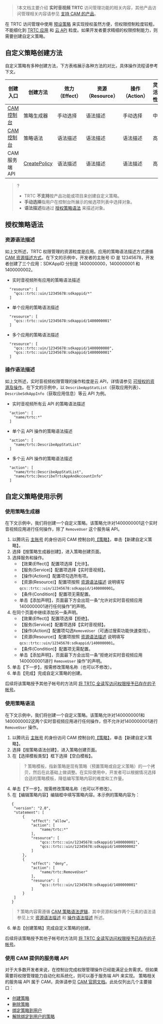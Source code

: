 >!本文档主要介绍 **实时音视频 TRTC** 访问管理功能的相关内容，其他产品访问管理相关内容请参见 [支持 CAM 的产品](https://cloud.tencent.com/document/product/598/10588)。

在 TRTC 访问管理中使用 [预设策略](https://cloud.tencent.com/document/product/647/46766) 来实现授权虽然方便，但权限控制粒度较粗，不能细化到 [TRTC 应用](https://cloud.tencent.com/document/product/647/46351#.E5.BA.94.E7.94.A8) 和 [云 API](https://cloud.tencent.com/product/api) 粒度。如果开发者要求精细的权限控制能力，则需要创建自定义策略。

## 自定义策略创建方法 

自定义策略有多种创建方法，下方表格展示各种方法的对比，具体操作流程请参考下文。
<table>
<thead><tr><th width="20%%">创建入口</th><th>创建方法</th><th>效力 （Effect）</th><th>资源 （Resource）</th><th>操作 （Action）</th><th>灵活性</th><th>难度</th></tr>
</thead>
<tbody><tr>
<td><a href="https://console.cloud.tencent.com/cam/policy">CAM 控制台</a></td>
<td>策略生成器</td>
<td>手动选择</td>
<td>语法描述</td>
<td>手动选择</td>
<td>中</td>
<td>中</td>
</tr>
<tr>
<td><a href="https://console.cloud.tencent.com/cam/policy">CAM 控制台</a></td>
<td>策略语法</td>
<td>语法描述</td>
<td>语法描述</td>
<td>语法描述</td>
<td>高</td>
<td>高</td>
</tr>
<tr>
<td>CAM 服务端 API</td>
<td><a href="https://cloud.tencent.com/document/product/598/34578">CreatePolicy</a></td>
<td>语法描述</td>
<td>语法描述</td>
<td>语法描述</td>
<td>高</td>
<td>高</td>
</tr>
</tbody></table>

> ?
> - TRTC **不支持**按产品功能或项目来创建自定义策略。
> - **手动选择**指用户在控制台所展示的候选项列表中选择对象。
> - **语法描述**指通过 [授权策略语法](#grammar) 来描述对象。

## 授权策略语法[](id:grammar)

### 资源语法描述[](id:s_grammar)

如上文所述，TRTC 权限管理的资源粒度是应用。应用的策略语法描述方式遵循 [CAM 资源描述方式](https://cloud.tencent.com/document/product/598/10606)。在下文的示例中，开发者的主账号 ID 是 12345678，开发者创建了三个应用：SDKAppID 分别是 1400000000，1400000001 和 1400000002。

- 实时音视频所有应用的策略语法描述
```
  "resource": [
    "qcs::trtc::uin/12345678:sdkappid/*"
  ]
```
- 单个应用的策略语法描述
```
  "resource": [
    "qcs::trtc::uin/12345678:sdkappid/1400000001"
  ]
```
- 多个应用的策略语法描述
```
  "resource": [
    "qcs::trtc::uin/12345678:sdkappid/1400000000",
    "qcs::trtc::uin/12345678:sdkappid/1400000001"
  ]
```

### 操作语法描述[](id:c_grammar)

如上文所述，实时音视频权限管理的操作粒度是云 API，详情请参见 [可授权的资源及操作](https://cloud.tencent.com/document/product/647/46765)。在下文的示例中，以 `DescribeAppStatList`（获取应用列表）、`DescribeSdkAppInfo`（获取应用信息）等云 API 为例。
- 实时音视频所有云 API 的策略语法描述
```
  "action": [
    "name/trtc:*"
  ]
```
- 单个云 API 操作的策略语法描述
```
  "action": [
    "name/trtc:DescribeAppStatList"
  ]
```
- 多个云 API 操作的策略语法描述
```
  "action": [
    "name/trtc:DescribeAppStatList",
    "name/trtc:DescribeTrtcAppAndAccountInfo"
  ]
```

## 自定义策略使用示例

### 使用策略生成器

在下文示例中，我们将创建一个自定义策略。该策略允许对1400000001这个实时音视频应用进行任何操作，除了 `RemoveUser` 这个服务端 API。

1. 以腾讯云 [主账号](https://cloud.tencent.com/document/product/598/13665) 的身份访问 CAM 控制台的[【策略】](https://console.cloud.tencent.com/cam/policy)，单击【新建自定义策略】。
2. 选择【按策略生成器创建】，进入策略创建页面。
3. 选择服务和操作。
   - 【效果(Effect)】配置项选择【允许】。
   - 【服务(Service)】配置项选择【实时音视频】。
   - 【操作(Action)】配置项勾选所有项。
   - 【资源(Resource)】配置项按照 [资源语法描述](#s_grammar) 说明填写 `qcs::trtc::uin/12345678:sdkappid/1400000001`。
   - 【条件(Condition)】配置项无需配置。
   - 单击【添加声明】，页面最下方会出现一条“允许对实时音视频应用1400000001进行任何操作”的声明。
4. 在同个页面中继续添加另一条声明。
   - 【效果(Effect)】配置项选择【拒绝】。
   - 【服务(Service)】配置项选择【实时音视频】。
   - 【操作(Action)】配置项勾选`RemoveUser`（可通过搜索功能快速查找）。
   - 【资源(Resource)】配置项按照 [资源语法描述](#s_grammar) 说明填写 `qcs::trtc::uin/12345678:sdkappid/1400000001`。
   - 【条件(Condition)】配置项无需配置。
   - 单击【添加声明】，页面最下方会出现一条“拒绝对实时音视频应用1400000001进行 `RemoveUser` 操作”的声明。
5. 单击【下一步】，按需修改策略名称（也可以不修改）。
6. 单击【完成】完成自定义策略的创建。

后续将该策略授予其他子帐号的方法同 [将 TRTC 全读写访问权限授予已存在的子帐号](https://cloud.tencent.com/document/product/647/46766#FullRW)。


### 使用策略语法

在下文示例中，我们将创建一个自定义策略。该策略允许对1400000001和1400000002这两个实时音视频应用进行任何操作，但不允许对1400000001进行 `RemoveUser` 操作。

1. 以腾讯云 [主账号](https://cloud.tencent.com/document/product/598/13665) 的身份访问 CAM 控制台的[【策略】](https://console.cloud.tencent.com/cam/policy)，单击【新建自定义策略】。
2. 选择【按策略语法创建】，进入策略创建页面。
3. 在【选择模板类型】框下选择【空白模板】。
   > ? 策略模板，指新策略是现有策略（预置策略或自定义策略）的一个拷贝，然后在此基础上做调整。在实际使用中，开发者可以根据情况选择合适的策略模板，降低编写策略内容的难度和工作量。
4. 单击【下一步】，按需修改策略名称（也可以不修改）。
5. 在【编辑策略内容】编辑框中填写策略内容。本示例的策略内容为：
```
   {
    "version": "2.0",
    "statement": [
        {
            "effect": "allow",
            "action": [
                "name/trtc:*"
            ],
            "resource": [
                "qcs::trtc::uin/12345678:sdkappid/1400000001",
                "qcs::trtc::uin/12345678:sdkappid/1400000002"
            ]
        },
        {
            "effect": "deny",
            "action": [
                "name/trtc:RemoveUser"
            ],
            "resource": [
                "qcs::trtc::uin/12345678:sdkappid/1400000001"
            ]
        }
    ]
   }
```
> ?  策略内容需遵循 [CAM 策略语法逻辑](https://cloud.tencent.com/document/product/598/10596)，其中资源和操作两个元素的语法请参见上文 [资源语法描述](#s_grammar) 和 [操作语法描述](#c_grammar) 所述。
6. 单击【创建策略】完成自定义策略的创建。

后续将该策略授予其他子帐号的方法同 [将 TRTC 全读写访问权限授予已存在的子帐号](https://cloud.tencent.com/document/product/647/46766#FullRW)。

### 使用 CAM 提供的服务端 API

对于大多数开发者来说，在控制台完成权限管理操作已经能满足业务需求。但如果需要将权限管理能力自动化和系统化，则可以基于服务端 API 来实现。
策略相关的服务端 API 属于 CAM，具体请参见 [CAM 官网文档](https://cloud.tencent.com/document/product/598)。此处仅列出几个主要接口：

- [创建策略](https://cloud.tencent.com/document/product/598/34578)
- [删除策略](https://cloud.tencent.com/document/product/598/34577)
- [绑定策略到用户](https://cloud.tencent.com/document/product/598/34579)
- [解除绑定到用户的策略](https://cloud.tencent.com/document/product/598/34575)
